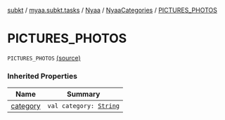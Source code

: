 [subkt](../../../index.md) / [myaa.subkt.tasks](../../index.md) / [Nyaa](../index.md) / [NyaaCategories](index.md) / [PICTURES_PHOTOS](./-p-i-c-t-u-r-e-s_-p-h-o-t-o-s.md)

# PICTURES_PHOTOS

`PICTURES_PHOTOS` [(source)](https://github.com/Myaamori/SubKt/blob/0.1.10/src/main/kotlin/myaa/subkt/tasks/tasks.kt#L795)

### Inherited Properties

| Name | Summary |
|---|---|
| [category](category.md) | `val category: `[`String`](https://kotlinlang.org/api/latest/jvm/stdlib/kotlin/-string/index.html) |

